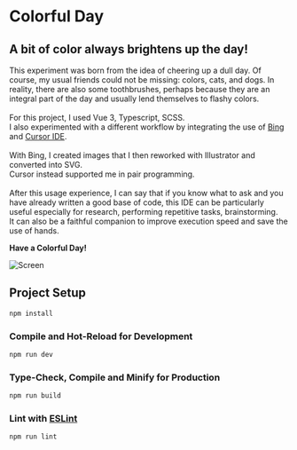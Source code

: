 # Colorful Day
## A bit of color always brightens up the day!

This experiment was born from the idea of cheering up a dull day.
Of course, my usual friends could not be missing: colors, cats, and dogs.
In reality, there are also some toothbrushes, perhaps because they are an integral part of the day and usually lend themselves to flashy colors.<br>
<br>
For this project, I used Vue 3, Typescript, SCSS.<br>
I also experimented with a different workflow by integrating the use of [Bing](https://www.bing.com/create) and [Cursor IDE](https://cursor.sh/).<br>
<br>
With Bing, I created images that I then reworked with Illustrator and converted into SVG.<br>
Cursor instead supported me in pair programming.<br>
<br>
After this usage experience, I can say that if you know what to ask and you have already written a good base of code, this IDE can be particularly useful especially for research, performing repetitive tasks, brainstorming.<br>
It can also be a faithful companion to improve execution speed and save the use of hands.

**Have a Colorful Day!**

![Screen](screen.gif)


## Project Setup

```sh
npm install
```

### Compile and Hot-Reload for Development

```sh
npm run dev
```

### Type-Check, Compile and Minify for Production

```sh
npm run build
```

### Lint with [ESLint](https://eslint.org/)

```sh
npm run lint
```

